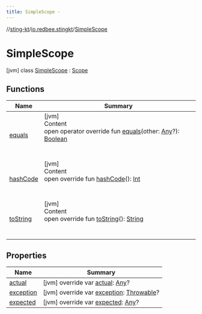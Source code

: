 ```yaml
---
title: SimpleScope -
---
```

//[sting-kt](../../index.md)/[io.redbee.stingkt](../index.md)/[SimpleScope](index.md)



# SimpleScope  
 [jvm] class [SimpleScope](index.md) : [Scope](../-scope/index.md)   


## Functions  
  
|  Name|  Summary| 
|---|---|
| [equals](../-case-builder/index.md#kotlin/Any/equals/#kotlin.Any?/PointingToDeclaration/)| [jvm]  <br>Content  <br>open operator override fun [equals](../-case-builder/index.md#kotlin/Any/equals/#kotlin.Any?/PointingToDeclaration/)(other: [Any](https://kotlinlang.org/api/latest/jvm/stdlib/kotlin/-any/index.html)?): [Boolean](https://kotlinlang.org/api/latest/jvm/stdlib/kotlin/-boolean/index.html)  <br><br><br>
| [hashCode](../-case-builder/index.md#kotlin/Any/hashCode/#/PointingToDeclaration/)| [jvm]  <br>Content  <br>open override fun [hashCode](../-case-builder/index.md#kotlin/Any/hashCode/#/PointingToDeclaration/)(): [Int](https://kotlinlang.org/api/latest/jvm/stdlib/kotlin/-int/index.html)  <br><br><br>
| [toString](../-case-builder/index.md#kotlin/Any/toString/#/PointingToDeclaration/)| [jvm]  <br>Content  <br>open override fun [toString](../-case-builder/index.md#kotlin/Any/toString/#/PointingToDeclaration/)(): [String](https://kotlinlang.org/api/latest/jvm/stdlib/kotlin/-string/index.html)  <br><br><br>


## Properties  
  
|  Name|  Summary| 
|---|---|
| [actual](index.md#io.redbee.stingkt/SimpleScope/actual/#/PointingToDeclaration/)|  [jvm] override var [actual](index.md#io.redbee.stingkt/SimpleScope/actual/#/PointingToDeclaration/): [Any](https://kotlinlang.org/api/latest/jvm/stdlib/kotlin/-any/index.html)?   <br>
| [exception](index.md#io.redbee.stingkt/SimpleScope/exception/#/PointingToDeclaration/)|  [jvm] override var [exception](index.md#io.redbee.stingkt/SimpleScope/exception/#/PointingToDeclaration/): [Throwable](https://kotlinlang.org/api/latest/jvm/stdlib/kotlin/-throwable/index.html)?   <br>
| [expected](index.md#io.redbee.stingkt/SimpleScope/expected/#/PointingToDeclaration/)|  [jvm] override var [expected](index.md#io.redbee.stingkt/SimpleScope/expected/#/PointingToDeclaration/): [Any](https://kotlinlang.org/api/latest/jvm/stdlib/kotlin/-any/index.html)?   <br>

